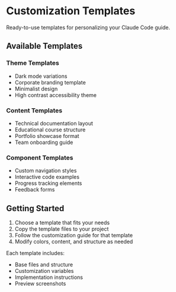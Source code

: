 # Customization Templates

Ready-to-use templates for personalizing your Claude Code guide.

## Available Templates

### Theme Templates
- Dark mode variations
- Corporate branding template
- Minimalist design
- High contrast accessibility theme

### Content Templates
- Technical documentation layout
- Educational course structure
- Portfolio showcase format
- Team onboarding guide

### Component Templates
- Custom navigation styles
- Interactive code examples
- Progress tracking elements
- Feedback forms

## Getting Started

1. Choose a template that fits your needs
2. Copy the template files to your project
3. Follow the customization guide for that template
4. Modify colors, content, and structure as needed

Each template includes:
- Base files and structure
- Customization variables
- Implementation instructions
- Preview screenshots